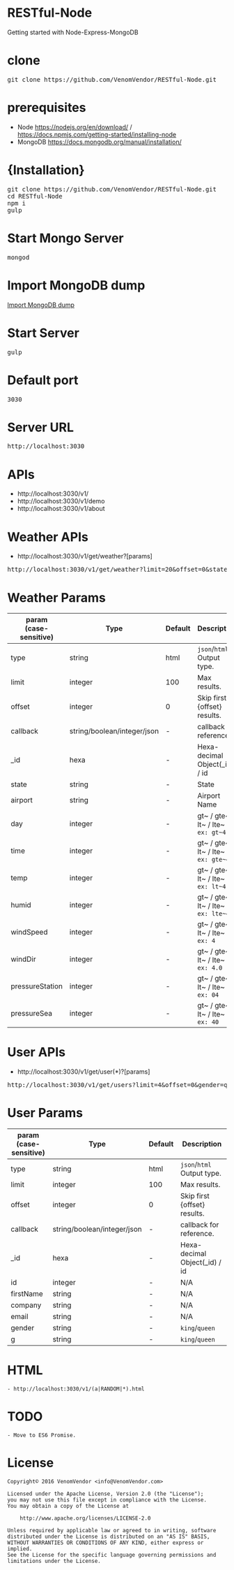 # RESTful-Node
  Getting started with Node-Express-MongoDB

# clone
<pre>git clone https://github.com/VenomVendor/RESTful-Node.git</pre>

# prerequisites
 - Node https://nodejs.org/en/download/ / https://docs.npmjs.com/getting-started/installing-node
 - MongoDB https://docs.mongodb.org/manual/installation/

# {Installation}
<pre>
git clone https://github.com/VenomVendor/RESTful-Node.git
cd RESTful-Node
npm i
gulp
</pre>

# Start Mongo Server
<pre>mongod</pre>

# Import MongoDB dump
<a href="dump">Import MongoDB dump</a>

# Start Server
<pre>gulp</pre>

# Default port
<pre>3030</pre>

# Server URL
<pre>http://localhost:3030</pre>

# APIs
 - http://localhost:3030/v1/
 - http://localhost:3030/v1/demo
 - http://localhost:3030/v1/about

# Weather APIs
 - http://localhost:3030/v1/get/weather?[params]

<pre>http://localhost:3030/v1/get/weather?limit=20&offset=0&state=Vermont&temperature=lte~39&windSpeed=gt~4.00000&windDir=lt~180&humidity=gte~60</pre>
 
# Weather Params
param<br>(case-sensitive) | Type | Default | Description
------ | ---- | ------- | -----------
type | string | html | `json`/`html` Output type.
limit | integer | 100 | Max results.
offset | integer | 0 | Skip first {offset} results.
callback | string/boolean/integer/json | - | callback for reference.
_id | hexa  | - | Hexa-decimal Object(_id) / id
state | string | - | State
airport | string | - | Airport Name
day | integer | - | gt~ / gte~ / lt~ / lte~ `ex: gt~4`
time | integer | - | gt~ / gte~ / lt~ / lte~ `ex: gte~4`
temp  | integer | - | gt~ / gte~ / lt~ / lte~ `ex: lt~4`
humid | integer | - | gt~ / gte~ / lt~ / lte~ `ex: lte~4`
windSpeed | integer | - | gt~ / gte~ / lt~ / lte~ `ex: 4`
windDir | integer | - | gt~ / gte~ / lt~ / lte~ `ex: 4.0`
pressureStation | integer | - | gt~ / gte~ / lt~ / lte~ `ex: 04`
pressureSea | integer | - | gt~ / gte~ / lt~ / lte~ `ex: 40`

# User APIs
 - http://localhost:3030/v1/get/user(*)?[params]

<pre>http://localhost:3030/v1/get/users?limit=4&offset=0&gender=queen</pre>
 
# User Params
param<br>(case-sensitive) | Type | Default | Description
------ | ---- | ------- | -----------
type | string | html | `json`/`html` Output type.
limit | integer | 100 | Max results.
offset | integer | 0 | Skip first {offset} results.
callback | string/boolean/integer/json | - | callback for reference.
_id | hexa  | - | Hexa-decimal Object(_id) / id
id | integer  | - | N/A
firstName | string | - | N/A
company | string | - | N/A
email | string | - | N/A
gender | string | - | `king`/`queen`
g | string | - | `king`/`queen`

# HTML
    - http://localhost:3030/v1/(a|RANDOM|*).html

# TODO
    - Move to ES6 Promise.

# License
    Copyright© 2016 VenomVendor <info@VenomVendor.com>
    
    Licensed under the Apache License, Version 2.0 (the "License");
    you may not use this file except in compliance with the License.
    You may obtain a copy of the License at
    
        http://www.apache.org/licenses/LICENSE-2.0
    
    Unless required by applicable law or agreed to in writing, software
    distributed under the License is distributed on an "AS IS" BASIS,
    WITHOUT WARRANTIES OR CONDITIONS OF ANY KIND, either express or implied.
    See the License for the specific language governing permissions and
    limitations under the License.
